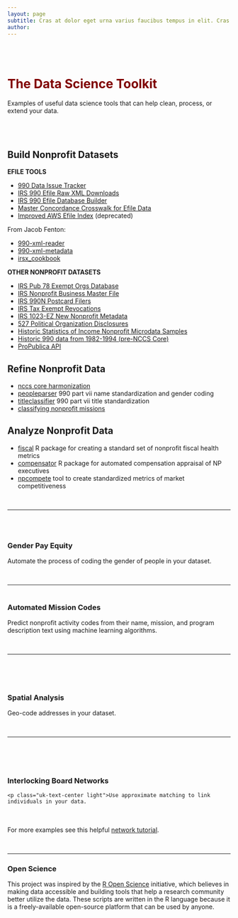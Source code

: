 ```yaml
---
layout: page
subtitle: Cras at dolor eget urna varius faucibus tempus in elit. Cras a dui imperdiet, tempus metus quis, pharetra turpis.
author:
---
```


<style>
jj span {
  float : right; 
}
jj uk-icon {
  float : right; 
}
</style>

<br>
<br>


<h1 class="uk-text-center" style="color:maroon;">The Data Science Toolkit
 <jj><a href="https://github.com/Nonprofit-Open-Data-Collective/nonprofit-open-data-collective.github.io/blob/master/tools.md"><span uk-icon="icon: github; ratio: 1"></span></a></h1></jj>
<p class="uk-text-center">Examples of useful data science tools that can help clean, process, or extend your data.</p> 


<br>
<br>

## Build Nonprofit Datasets

**EFILE TOOLS**

* [990 Data Issue Tracker](https://github.com/Nonprofit-Open-Data-Collective/irs-990-data-issue-tracker)
* [IRS 990 Efile Raw XML Downloads](https://github.com/Nonprofit-Open-Data-Collective/efile-download)
* [IRS 990 Efile Database Builder](https://github.com/Nonprofit-Open-Data-Collective/irs990efile)
* [Master Concordance Crosswalk for Efile Data](https://github.com/Nonprofit-Open-Data-Collective/irs-efile-master-concordance-file)
* [Improved AWS Efile Index](https://github.com/Nonprofit-Open-Data-Collective/aws_990_full_file_index) (deprecated) 

From Jacob Fenton: 

* [990-xml-reader](https://github.com/Nonprofit-Open-Data-Collective/990-xml-reader/tree/master)
* [990-xml-metadata](https://github.com/Nonprofit-Open-Data-Collective/990-xml-metadata)
* [irsx_cookbook](https://github.com/Nonprofit-Open-Data-Collective/irsx_cookbook)

**OTHER NONPROFIT DATASETS**

* [IRS Pub 78 Exempt Orgs Database](https://github.com/Nonprofit-Open-Data-Collective/irs-current-exempt-orgs-database)
* [IRS Nonprofit Business Master File](https://github.com/Nonprofit-Open-Data-Collective/irs-exempt-org-business-master-file)
* [IRS 990N Postcard Filers](https://github.com/Nonprofit-Open-Data-Collective/irs-990n-postcard-filers)
* [IRS Tax Exempt Revocations](https://github.com/Nonprofit-Open-Data-Collective/irs-revoked-exempt-orgs)
* [IRS 1023-EZ New Nonprofit Metadata](https://github.com/Nonprofit-Open-Data-Collective/open-1023-ez-dataset)
* [527 Political Organization Disclosures](https://github.com/Nonprofit-Open-Data-Collective/irs-527-political-action-committee-disclosures)
* [Historic Statistics of Income Nonprofit Microdata Samples](https://github.com/Nonprofit-Open-Data-Collective/irs-990-soi-study-microdata-sample)
* [Historic 990 data from 1982-1994 (pre-NCCS Core)](https://github.com/Nonprofit-Open-Data-Collective/historic-1982-to-1994-990-filers)
* [ProPublica API](https://github.com/Nonprofit-Open-Data-Collective/propublica-api)

## Refine Nonprofit Data

* [nccs core harmonization](https://github.com/Nonprofit-Open-Data-Collective/nccs-core-harmonization)
* [peopleparser](https://github.com/Nonprofit-Open-Data-Collective/peopleparser) 990 part vii name standardization and gender coding
* [titleclassifier](https://github.com/Nonprofit-Open-Data-Collective/titleclassifier) 990 part vii title standardization
* [classifying nonprofit missions](https://github.com/fjsantam/bespoke-npo-taxonomies)
  
## Analyze Nonprofit Data

* [fiscal](https://github.com/Nonprofit-Open-Data-Collective/fiscal) R package for creating a standard set of nonprofit fiscal health metrics
* [compensator](https://github.com/Nonprofit-Open-Data-Collective/compensator) R package for automated compensation appraisal of NP executives
* [npcompete](https://github.com/Nonprofit-Open-Data-Collective/npcompete) tool to create standardized metrics of market competitiveness


<br>
<hr>
<br>

 <div class="uk-section uk-text-center">
   <a href="https://lecy.github.io/arnova-2017-workshop/workshop/coding_gender.html#">
   <h1 class="uk-center" style="color:maroon;"><i data-uk-icon="icon: user; ratio: 5" class=""></i></h1></a>
   <h3 class="uk-center">Gender Pay Equity</h3>

   <p class="uk-text-center light">Automate the process of coding the gender of people in your dataset.</p>
</div>

<br> 

------------------------------------------------------------------   
 

 <div class="uk-section uk-text-center">
   <a href="https://nonprofit-open-data-collective.github.io/machine_learning_mission_codes/">
   <h1 class="uk-center" style="color:maroon;"><i data-uk-icon="icon: database; ratio: 5" class=""></i></h1></a>
   <h3 class="uk-center">Automated Mission Codes</h3>

   <p class="uk-text-center light">Predict nonprofit activity codes from their name, mission, and program description text using machine learning algorithms.</p>
</div>

<br> 

------------------------------------------------------------------   
 





<br>
<br>



 <div class="uk-section uk-text-center">
  
   <a href="https://lecy.github.io/arnova-2017-workshop/workshop/spatial_example.html#">
   <h1 class="uk-center" style="color:maroon;"><i data-uk-icon="icon: location; ratio: 5" class=""></i></h1></a>
   <h3 class="center">Spatial Analysis</h3>
   <p class="uk-text-center light">Geo-code addresses in your dataset.</p>

</div>

<br> 

-----------------------------------------   




<br>
<br>




 <div class="uk-section uk-text-center">

   <a href="https://lecy.github.io/arnova-2017-workshop/workshop/board_networks.html#">
   <h1 class="uk-center" style="color:maroon;"><i data-uk-icon="icon: link; ratio: 5" class=""></i></h1></a>
   <h3 class="center">Interlocking Board Networks</h3>

    <p class="uk-text-center light">Use approximate matching to link individuals in your data.
   
   <br><br>For more examples see this helpful <a href="http://kateto.net/networks-r-igraph">network tutorial</a>. </p>

</div>



<br>

------------------------------------------------------------------ 






### Open Science

This project was inspired by the [R Open Science](https://ropensci.org/) initiative, which believes in making data accessible and building tools that help a research community better utilize the data. These scripts are written in the R language because it is a freely-available open-source platform that can be used by anyone. 
